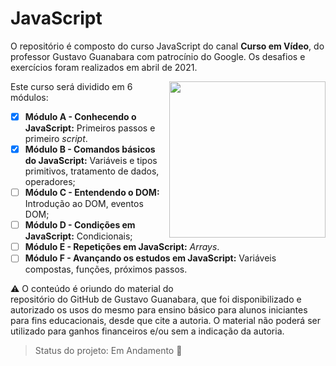 # JavaScript

O repositório é composto do curso JavaScript do canal **Curso em Vídeo**, do professor Gustavo Guanabara com patrocínio do Google. Os desafios e exercícios foram realizados em abril de 2021.

<img src="C:\workspace\curso-em-video\JavaScript\mascote-javascript.png" width="250" align="right"/>Este curso será dividido em 6 módulos:



- [x] **Módulo A - Conhecendo o JavaScript:** Primeiros passos e primeiro *script*.
- [x] **Módulo B - Comandos básicos do JavaScript:** Variáveis e tipos primitivos, tratamento de dados, operadores;
- [ ] **Módulo C - Entendendo o DOM:** Introdução ao DOM, eventos DOM;
- [ ] **Módulo D - Condições em JavaScript:** Condicionais;
- [ ] **Módulo E - Repetições em JavaScript:** *Arrays*.
- [ ] **Módulo F - Avançando os estudos em JavaScript:** Variáveis compostas, funções, próximos passos.

:warning: O conteúdo é oriundo do material do <a href="https://gustavoguanabara.github.io" style="text-decoration:none">repositório do GitHub de Gustavo Guanabara</a>, que foi disponibilizado e autorizado os usos do mesmo para ensino básico para alunos iniciantes para fins educacionais, desde que cite a autoria. O material não poderá ser utilizado para ganhos financeiros e/ou sem a indicação da autoria.



> Status do projeto: Em Andamento :pencil:



